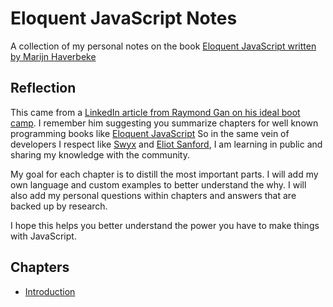 # Eloquent JavaScript Notes

A collection of my personal notes on the book [Eloquent JavaScript written by Marijn Haverbeke](https://eloquentjavascript.net/)

## Reflection

This came from a [LinkedIn article from Raymond Gan on his ideal boot camp](https://www.linkedin.com/pulse/my-ideal-coding-bootcamp-raymond-gan/). I remember him suggesting you summarize chapters for well known programming books like [Eloquent JavaScript](https://eloquentjavascript.net/) So in the same vein of developers I respect like [Swyx](https://twitter.com/swyx) and [Eliot Sanford](https://twitter.com/techieEliot), I am learning in public and sharing my knowledge with the community. 

My goal for each chapter is to distill the most important parts. I will add my own language and custom examples to better understand the why. I will also add my personal questions within chapters and answers that are backed up by research. 

I hope this helps you better understand the power you have to make things with JavaScript.


## Chapters

- [Introduction](./00-Introduction/README.md)
